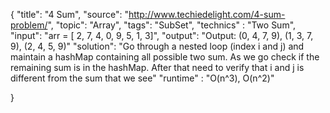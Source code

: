 {
    "title": "4 Sum",
    "source": "http://www.techiedelight.com/4-sum-problem/",
    "topic": "Array",
    "tags": "SubSet",
    "technics" : "Two Sum",
    "input": "arr = [ 2, 7, 4, 0, 9, 5, 1, 3]",
    "output": "Output: (0, 4, 7, 9), (1, 3, 7, 9), (2, 4, 5, 9)"
    "solution": "Go through a nested loop (index i and j) and maintain a hashMap containing all possible two sum. As we go check if the remaining sum is in the hashMap. After that need to verify that i and j is different from the sum that we see"
    "runtime" : "O(n^3), O(n^2)"

}